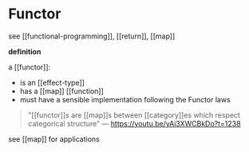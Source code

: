 # Functor

see [[functional-programming]], [[return]], [[map]]

**definition**

a [[functor]]:

- is an [[effect-type]]
- has a [[map]] [[function]]
- must have a sensible implementation following the Functor laws

> "[[functor]]s are [[map]]s between [[category]]es which respect categorical structure" &mdash; <https://youtu.be/yAi3XWCBkDo?t=1238>

see [[map]] for applications
